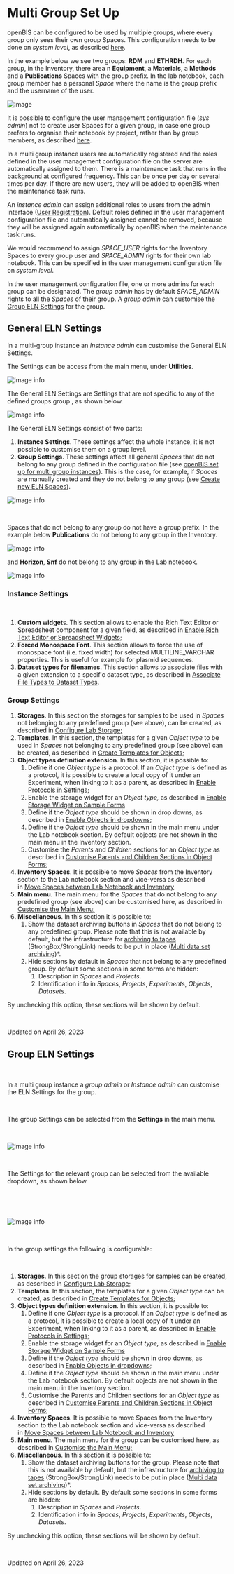 Multi Group Set Up
====


openBIS can be configured to be used by multiple groups, where every group only sees their own group Spaces.
This configuration needs to be done on *system level*, as described [here](../../../system-documentation/configuration/share-ids.md).


In the example below we see two groups: **RDM** and **ETHRDH**. For each group, in the Inventory, there area n **Equipment**, a **Materials**, a **Methods** and a **Publications** Spaces with the group prefix. In the lab notebook, each group member has a personal *Space* where the name is the group prefix and the username of the user.

![image](img/menu-multigroup.png)

It is possible to configure the user management configuration file (*sys admin*) not to create user Spaces for a given group, in case one group prefers to organise their notebook by project, rather than by group members, as described [here](../../../system-documentation/configuration/share-ids.md).
 

In a multi group instance users are automatically registered and the roles defined in the user management configuration file on the server are automatically assigned to them. There is a maintenance task that runs in the background at configured frequency. This can be once per day or several times per day. If there are new users, they will be added to openBIS when the maintenance task runs.
 

An *instance admin* can assign additional roles to users from the admin interface ([User Registration](./user-registration.md)). Default roles defined in the user management configuration file and automatically assigned cannot be removed, because they will be assigned again automatically by openBIS when the maintenance task runs.
 

We would recommend to assign *SPACE_USER* rights for the Inventory Spaces to every group user and *SPACE_ADMIN* rights for their own lab notebook. This can be specified in the user management configuration file on *system level*.
 

In the user management configuration file, one or more admins for each group can be designated. The *group admin* has by default *SPACE_ADMIN* rights to all the *Spaces* of their group. A *group admin* can customise the [Group ELN Settings](./multi-group-set-up.md#group-eln-settings) for the group.

 
## General ELN Settings

In a multi-group instance an *Instance admin* can customise the General
ELN Settings.

The Settings can be access from the main menu, under **Utilities**.

![image info](img/menu-settings-multigroup.png)

The General ELN Settings are Settings that are not specific to any of
the defined groups group , as shown below.

![image info](img/settings-selection-multigroup.png)

The General ELN Settings consist of two parts:

1.  **Instance Settings**. These settings affect the whole instance, it
    is not possible to customise them on a group level.
2.  **Group Settings**. These settings affect all general *Spaces* that
    do not belong to any group defined in the configuration file
    (see [openBIS set up for multi group
    instances](../../../uncategorized/user-group-management-for-multi-groups-openbis-instances.md)).
    This is the case, for example, if *Spaces* are manually created and
    they do not belong to any group (see [Create new ELN Spaces](./space-management.md#create-new-eln-spaces)).


![image info](img/general-settings-1024x545.png)

 

Spaces that do not belong to any group do not have a group prefix. In
the example below **Publications** do not belong to any group in the
Inventory.

![image info](img/labnotebook-non-group-spaces-multigroup.png)

and **Horizon**, **Snf** do not belong to any group in the Lab notebook.

![image info](img/inventory-non-group-spaces-multigroup.png)

### Instance Settings

 

1.  **Custom widget**s. This section allows to enable the Rich Text
    Editor or Spreadsheet component for a given field, as described
    in [Enable Rich Text Editor or Spreadsheet
    Widgets;](./new-entity-type-registration.md#enable-rich-text-editor-or-spreadsheet-widgets)
2.  **Forced Monospace Font**. This section allows to force the use of
    monospace font (i.e. fixed width) for selected MULTILINE\_VARCHAR
    properties. This is useful for example for plasmid sequences.
3.  **Dataset types for filenames**. This section allows to associate
    files with a given extension to a specific dataset type, as
    described in [Associate File Types to Dataset
    Types](./associate-file-types-to-dataset-types.md).

### Group Settings

1.  **Storages**. In this section the storages for samples to be used in
    *Spaces* not belonging to any predefined group (see above), can be
    created, as described in [Configure Lab
    Storage;](./customise-inventory-of-materials-and-samples.md#configure-lab-storage)
2.  **Templates**. In this section, the templates for a given *Object
    type* to be used in *Spaces* not belonging to any predefined group
    (see above) can be created, as described in [Create Templates for
    Objects](./create-templates-for-objects.md);
3.  **Object types definition extension**. In this section, it is
    possible to:
    1.  Define if one *Object type* is a protocol. If an *Object type*
        is defined as a protocol, it is possible to create a local copy
        of it under an Experiment, when linking to it as a parent, as
        described in [Enable Protocols in
        Settings;](./customise-inventory-of-protocols.md#enable-protocols-in-settings)
    2.  Enable the storage widget for an *Object type,* as described
        in [Enable Storage Widget on Sample
        Forms](./customise-inventory-of-materials-and-samples.md#enable-storage-widget-on-sample-forms)
    3.  Define if the *Object type* should be shown in drop downs, as
        described in [Enable Objects in
        dropdowns](./new-entity-type-registration.md#enable-objects-in-dropdowns);
    4.  Define if the *Object type* should be shown in the main menu
        under the Lab notebook section. By default objects are not shown
        in the main menu in the Inventory section.
    5.  Customise the *Parents* and *Children* sections for an *Object
        type* as described in [Customise Parents and Children Sections
        in Object
        Forms](./customise-parents-and-children-sections-in-object-forms.md);
4.  **Inventory Spaces**. It is possible to move *Spaces* from the
    Inventory section to the Lab notebook section and vice-versa as
    described in [Move Spaces between Lab Notebook and
    Inventory](./space-management.md#move-space-between-lab-notebook-and-inventory)
5.  **Main menu**. The main menu for the *Spaces* that do not belong to
    any predefined group (see above) can be customised here, as
    described in [Customise the Main
    Menu;](./customise-the-main-menu.md)
6.  **Miscellaneous**. In this section it is possible to:
    1.  Show the dataset archiving buttons in *Spaces* that do not
        belong to any predefined group. Please note that this is not
        available by default, but the infrastructure for [archiving to
        tapes](../../general-users/data-archiving.md)
        (StrongBox/StrongLink) needs to be put in place ([Multi data set archiving](../../../uncategorized/multi-data-set-archiving.md))*.
    2.  Hide sections by default in *Spaces* that not belong to any
        predefined group. By default some sections in some forms are
        hidden:
        1.  Description in *Spaces* and *Projects*.
        2.  Identification info in *Spaces*, *Projects*, *Experiments*,
            *Objects*, *Datasets*.

By unchecking this option, these sections will be shown by default.

 

Updated on April 26, 2023
 
## Group ELN Settings



 

In a multi group instance a *group admin* or *Instance admin* can
customise the ELN Settings for the group.

 

The group Settings can be selected from the **Settings** in the main
menu.

 

![image info](img/menu-settings-multigroup.png)

 

The Settings for the relevant group can be selected from the available
dropdown, as shown below.

 

 

![image info](img/settings-selection-multigroup.png)

 

In the group settings the following is configurable:

 

1.  **Storages**. In this section the group storages for samples can be
    created, as described in [Configure Lab
    Storage;](./customise-inventory-of-materials-and-samples.md#configure-lab-storage)
2.  **Templates**. In this section, the templates for a given *Object
    type* can be created, as described in [Create Templates for
    Objects](./create-templates-for-objects.md);
3.  **Object types definition extension**. In this section, it is
    possible to:
    1.  Define if one *Object type* is a protocol. If an *Object type*
        is defined as a protocol, it is possible to create a local copy
        of it under an Experiment, when linking to it as a parent, as
        described in [Enable Protocols in
        Settings;](./customise-inventory-of-protocols.md#enable-protocols-in-settings)
    2.  Enable the storage widget for an *Object type,* as described
        in [Enable Storage Widget on Sample
        Forms](./customise-inventory-of-materials-and-samples.md#enable-storage-widget-on-sample-forms)
    3.  Define if the *Object type* should be shown in drop downs, as
        described in [Enable Objects in
        dropdowns](./new-entity-type-registration.md#enable-objects-in-dropdowns);
    4.  Define if the *Object type* should be shown in the main menu
        under the Lab notebook section. By default objects are not shown
        in the main menu in the Inventory section.
    5.  Customise the Parents and Children sections for an *Object type*
        as described in [Customise Parents and Children Sections in
        Object
        Forms](./customise-parents-and-children-sections-in-object-forms.md);
4.  **Inventory Spaces**. It is possible to move Spaces from the
    Inventory section to the Lab notebook section and vice-versa as
    described in [Move Spaces between Lab Notebook and
    Inventory](./space-management.md#move-space-between-lab-notebook-and-inventory)
5.  **Main menu**. The main menu for the group can be customised here,
    as described in [Customise the Main
    Menu;](./customise-the-main-menu.md)
6.  **Miscellaneous**. In this section it is possible to:
    1.  Show the dataset archiving buttons for the group. Please note
        that this is not available by default, but the infrastructure
        for [archiving to
        tapes](../../general-users/data-archiving.md)
        (StrongBox/StrongLink) needs to be put in place ([Multi data set
        archiving](../../../uncategorized/multi-data-set-archiving.md))*.
    2.  Hide sections by default. By default some sections in some forms
        are hidden:
        1.  Description in *Spaces* and *Projects*.
        2.  Identification info in *Spaces*, *Projects*, *Experiments*,
            *Objects*, *Datasets*.

By unchecking this option, these sections will be shown by default.

 

Updated on April 26, 2023
